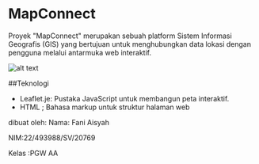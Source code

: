 # MapConnect
Proyek "MapConnect" merupakan sebuah platform Sistem Informasi Geografis (GIS) yang bertujuan untuk menghubungkan data lokasi dengan pengguna melalui antarmuka web interaktif.

![alt text](?raw=true)

##Teknologi 
- Leaflet.je: Pustaka JavaScript untuk membangun peta interaktif.
- HTML ; Bahasa markup untuk struktur halaman web

dibuat oleh:
Nama: Fani Aisyah

NIM:22/493988/SV/20769

Kelas :PGW AA


